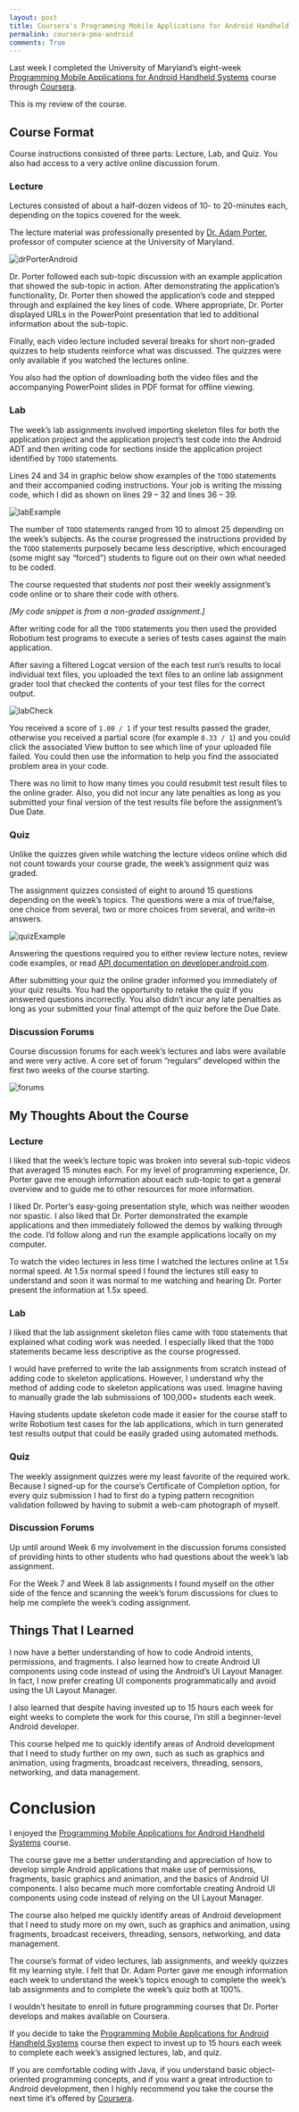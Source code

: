 ```yaml
---
layout: post
title: Coursera's Programming Mobile Applications for Android Handheld Systems 
permalink: coursera-pma-android
comments: True
---
```


Last week I completed the University of Maryland’s eight-week [Programming Mobile Applications for Android Handheld Systems](https://www.coursera.org/course/android) course through [Coursera](https://www.coursera.org/). 

This is my review of the course.

## Course Format

Course instructions consisted of three parts: Lecture, Lab, and Quiz. You also had access to a very active online discussion forum.

### Lecture

Lectures consisted of about a half-dozen videos of 10- to 20-minutes each, depending on the topics covered for the week. 

The lecture material was professionally presented by [Dr. Adam Porter](https://www.coursera.org/instructor/android), professor of computer science at the University of Maryland.

![drPorterAndroid](/images/drPorterAndroid.png)

Dr. Porter followed each sub-topic discussion with an example application that showed the sub-topic in action. After demonstrating the application’s functionality, Dr. Porter then showed the application’s code and stepped through and explained the key lines of code. Where appropriate, Dr. Porter displayed URLs in the PowerPoint presentation that led to additional information about the sub-topic.

Finally, each video lecture included several breaks for short non-graded quizzes to help students reinforce what was discussed. The quizzes were only available if you watched the lectures online.

You also had the option of downloading both the video files and the accompanying PowerPoint slides in PDF format for offline viewing.

### Lab

The week’s lab assignments involved importing skeleton files for both the application project and the application project’s test code into the Android ADT and then writing code for sections inside the application project identified by `TODO` statements.

Lines 24 and 34 in graphic below show examples of the `TODO` statements and their accompanied coding instructions. Your job is writing the missing code, which I did as shown on lines 29 – 32 and lines 36 – 39.

![labExample](/images/labExample.png)

The number of `TODO` statements ranged from 10 to almost 25 depending on the week’s subjects. As the course progressed the instructions provided by the `TODO` statements purposely became less descriptive, which encouraged (some might say “forced”) students to figure out on their own what needed to be coded.

The course requested that students *not* post their weekly assignment’s code online or to share their code with others. 

*[My code snippet is from a non-graded assignment.]*

After writing code for all the `TODO` statements you then used the provided Robotium test programs to execute a series of tests cases against the main application. 

After saving a filtered Logcat version of the each test run’s results to local individual text files, you uploaded the text files to an online lab assignment grader tool that checked the contents of your test files for the correct output.

![labCheck](/images/labCheck.png)

You received a score of `1.00 / 1` if your test results passed the grader, otherwise you received a partial score (for example `0.33 / 1`) and you could click the associated View button to see which line of your uploaded file failed. You could then use the information to help you find the associated problem area in your code.

There was no limit to how many times you could resubmit test result files to the online grader. Also, you did not incur any late penalties as long as you submitted your final version of the test results file before the assignment’s Due Date.

### Quiz

Unlike the quizzes given while watching the lecture videos online which did not count towards your course grade, the week’s assignment quiz was graded. 

The assignment quizzes consisted of eight to around 15 questions depending on the week’s topics. The questions were a mix of true/false, one choice from several, two or more choices from several, and write-in answers.

![quizExample](/images/quizExample.png)

Answering the questions required you to either review lecture notes, review code examples, or read [API documentation on developer.android.com](http://developer.android.com/reference/packages.html). 

After submitting your quiz the online grader informed you immediately of your quiz results. You had the opportunity to retake the quiz if you answered questions incorrectly. You also didn’t incur any late penalties as long as your submitted your final attempt of the quiz before the Due Date.

### Discussion Forums

Course discussion forums for each week’s lectures and labs were available and were very active. A core set of forum “regulars” developed within the first two weeks of the course starting.

![forums](/images/forums.png)

## My Thoughts About the Course

### Lecture

I liked that the week’s lecture topic was broken into several sub-topic videos that averaged 15 minutes each. For my level of programming experience, Dr. Porter gave me enough information about each sub-topic to get a general overview and to guide me to other resources for more information.

I liked Dr. Porter’s easy-going presentation style, which was neither wooden nor spastic. I also liked that Dr. Porter demonstrated the example applications and then immediately followed the demos by walking through the code. I’d follow along and run the example applications locally on my computer.

To watch the video lectures in less time I watched the lectures online at 1.5x normal speed. At 1.5x normal speed I found the lectures still easy to understand and soon it was normal to me watching and hearing Dr. Porter present the information at 1.5x speed.

### Lab

I liked that the lab assignment skeleton files came with `TODO` statements that explained what coding work was needed. I especially liked that the `TODO` statements became less descriptive as the course progressed.

I would have preferred to write the lab assignments from scratch instead of adding code to skeleton applications. However, I understand why the method of adding code to skeleton applications was used. Imagine having to manually grade the lab submissions of 100,000+ students each week. 

Having students update skeleton code made it easier for the course staff to write Robotium test cases for the lab applications, which in turn generated test results output that could be easily graded using automated methods.

### Quiz

The weekly assignment quizzes were my least favorite of the required work. Because I signed-up for the course’s Certificate of Completion option, for every quiz submission I had to first do a typing pattern recognition validation followed by having to submit a web-cam photograph of myself.

### Discussion Forums

Up until around Week 6 my involvement in the discussion forums consisted of providing hints to other students who had questions about the week’s lab assignment. 

For the Week 7 and Week 8 lab assignments I found myself on the other side of the fence and scanning the week’s forum discussions for clues to help me complete the week’s coding assignment.

## Things That I Learned

I now have a better understanding of how to code Android intents, permissions, and fragments. I also learned how to create Android UI components using code instead of using the Android’s UI Layout Manager. In fact, I now prefer creating UI components programmatically and avoid using the UI Layout Manager.

I also learned that despite having invested up to 15 hours each week for eight weeks to complete the work for this course, I’m still a beginner-level Android developer.

This course helped me to quickly identify areas of Android development that I need to study further on my own, such as such as graphics and animation, using fragments, broadcast receivers, threading, sensors, networking, and data management.

# Conclusion

I enjoyed the [Programming Mobile Applications for Android Handheld Systems](https://www.coursera.org/course/android) course. 

The course gave me a better understanding and appreciation of how to develop simple Android applications that make use of permissions, fragments, basic graphics and animation, and the basics of Android UI components. I also became much more comfortable creating Android UI components using code instead of relying on the UI Layout Manager.

The course also helped me quickly identify areas of Android development that I need to study more on my own, such as graphics and animation, using fragments, broadcast receivers, threading, sensors, networking, and data management.

The course’s format of video lectures, lab assignments, and weekly quizzes fit my learning style. I felt that Dr. Adam Porter gave me enough information each week to understand the week’s topics enough to complete the week’s lab assignments and to complete the week’s quiz both at 100%. 

I wouldn’t hesitate to enroll in future programming courses that Dr. Porter develops and makes available on Coursera.

If you decide to take the [Programming Mobile Applications for Android Handheld Systems](https://www.coursera.org/course/android) course then expect to invest up to 15 hours each week to complete each week’s assigned lectures, lab, and quiz. 

If you are comfortable coding with Java, if you understand basic object-oriented programming concepts, and if you want a great introduction to Android development, then I highly recommend you take the course the next time it’s offered by [Coursera](http://www.coursera.org).
